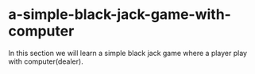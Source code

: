 # a-simple-black-jack-game-with-computer
In this section we will learn a simple black jack game where a player play with computer(dealer).

